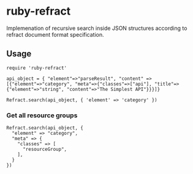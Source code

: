 # ruby-refract

Implemenation of recursive search inside JSON structures according to refract document format specification.

## Usage

```
require 'ruby-refract'

api_object = { "element"=>"parseResult", "content" => [{"element"=>"category", "meta"=>{"classes"=>["api"], "title"=>{"element"=>"string", "content"=>"The Simplest API"}}}]}

Refract.search(api_object, { 'element' => 'category' })
```

### Get all resource groups

```
Refract.search(api_object, {
  "element" => "category",
  "meta" => {
    "classes" => [
      "resourceGroup",
    ],
  }
})
```
